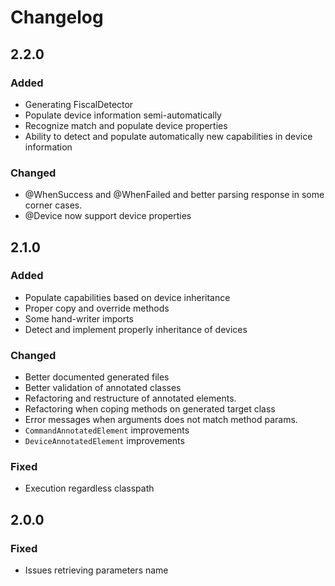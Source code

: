 # Changelog

## 2.2.0
### Added
- Generating FiscalDetector
- Populate device information semi-automatically
- Recognize match and populate device properties
- Ability to detect and populate automatically new capabilities in device information

### Changed
- @WhenSuccess and @WhenFailed and better parsing response in some corner cases.
- @Device now support device properties

## 2.1.0
### Added
- Populate capabilities based on device inheritance
- Proper copy and override methods
- Some hand-writer imports
- Detect and implement properly inheritance of devices

### Changed
- Better documented generated files
- Better validation of annotated classes
- Refactoring and restructure of annotated elements.
- Refactoring when coping methods on generated target class
- Error messages when arguments does not match method params.
- `CommandAnnotatedElement` improvements
- `DeviceAnnotatedElement` improvements
### Fixed
- Execution regardless classpath

## 2.0.0
### Fixed
- Issues retrieving parameters name
